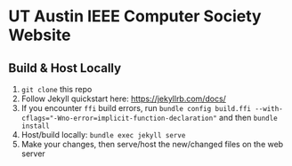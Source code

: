 UT Austin IEEE Computer Society Website
=================

## Build & Host Locally

1. `git clone` this repo
1. Follow Jekyll quickstart here: https://jekyllrb.com/docs/
1. If you encounter `ffi` build errors, run `bundle config build.ffi --with-cflags="-Wno-error=implicit-function-declaration"` and then `bundle install`
1. Host/build locally: `bundle exec jekyll serve`
1. Make your changes, then serve/host the new/changed files on the web server
